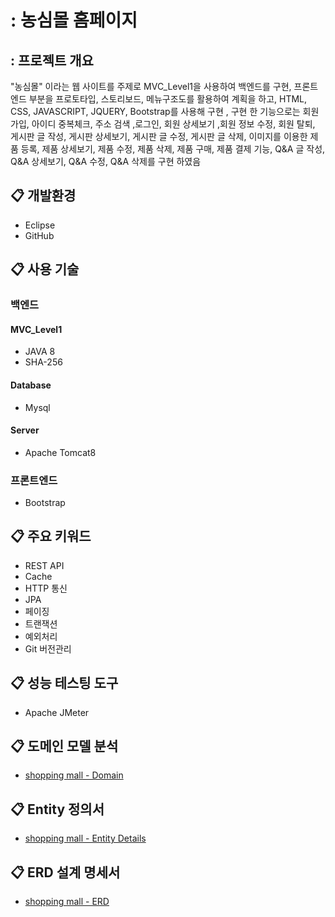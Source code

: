 # : 농심몰 홈페이지

## : 프로젝트 개요
"농심몰" 이라는 웹 사이트를 주제로 MVC_Level1을 사용하여 백엔드를 구현, 프론트엔드 부분을 프로토타입, 스토리보드, 메뉴구조도를 활용하여 계획을 하고, HTML, CSS, JAVASCRIPT, JQUERY, Bootstrap를 사용해 구현 , 구현 한 기능으로는 회원가입, 아이디 중복체크, 주소 검색 ,로그인, 회원 상세보기 ,회원 정보 수정, 회원 탈퇴, 게시판 글 작성, 게시판 상세보기, 게시판 글 수정, 게시판 글 삭제, 이미지를 이용한 제품 등록, 제품 상세보기, 제품 수정, 제품 삭제, 제품 구매, 제품 결제 기능, Q&A 글 작성, Q&A 상세보기, Q&A 수정, Q&A 삭제를 구현 하였음

## :clipboard: 개발환경
* Eclipse
* GitHub

## :clipboard: 사용 기술
### 백엔드
#### MVC_Level1
* JAVA 8
* SHA-256


#### Database
* Mysql

#### Server
* Apache Tomcat8


### 프론트엔드
* Bootstrap

## :clipboard: 주요 키워드
* REST API
* Cache
* HTTP 통신
* JPA
* 페이징
* 트랜잭션
* 예외처리
* Git 버전관리


## :clipboard: 성능 테스팅 도구
* Apache JMeter

## :clipboard: 도메인 모델 분석
* [shopping mall - Domain](https://github.com/CokeLee777/springboot-shoppingmall/issues/1#issuecomment-1007228702)

## :clipboard: Entity 정의서
* [shopping mall - Entity Details](https://github.com/CokeLee777/springboot-shoppingmall/issues/2#issuecomment-1007239378)

## :clipboard: ERD 설계 명세서
* [shopping mall - ERD](https://github.com/CokeLee777/springboot-shoppingmall/issues/2#issuecomment-999452751)
